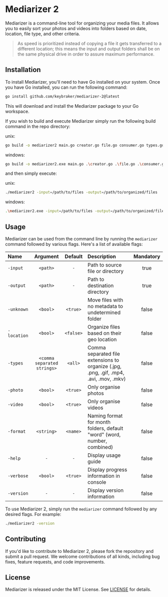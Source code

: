 # Mediarizer 2

Mediarizer is a command-line tool for organizing your media files.
It allows you to easily sort your photos and videos into folders based on date, location, file type, and other criteria.

> As speed is prioritized instead of copying a file it gets transferred to a different location; this means the input and output folders shall be on the same physical drive in order to assure maximum performance.

## Installation

To install Mediarizer, you'll need to have Go installed on your system.
Once you have Go installed, you can run the following command:

```bash
go install github.com/keybraker/mediarizer-2@latest
```

This will download and install the Mediarizer package to your Go workspace.

If you wish to build and execute Mediarizer simply run the following build command in the repo directory:

unix:

```bash
go build -o mediarizer2 main.go creator.go file.go consumer.go types.go
```

windows:

```bash
go build -o mediarizer2.exe main.go .\creator.go .\file.go .\consumer.go .\types.go
```

and then simply execute:

unix:

```bash
./mediarizer2 -input=/path/to/files -output=/path/to/organized/files
```

windows:

```bash
.\mediarizer2.exe -input=/path/to/files -output=/path/to/organized/files
```

## Usage

Mediarizer can be used from the command line by running the `mediarizer` command followed by various flags. Here's a list of available flags:

| Name        |          Argument           |  Default  | Description                                                                            | Mandatory |
| :---------- | :-------------------------: | :-------: | :------------------------------------------------------------------------------------- | :-------: |
| `-input`    |          `<path>`           | `-`  | Path to source file or directory                                                       |   true    |
| `-output`   |          `<path>`           | `-`  | Path to destination directory                                                          |   true    |
| `-unknown`  |          `<bool>`           | `<true>`  | Move files with no metadata to undetermined folder                                     |   false   |
| `-location` |          `<bool>`           | `<false>` | Organize files based on their geo location                                             |   false   |
| `-types`    | `<comma separated strings>` |  `<all>`  | Comma separated file extensions to organize (.jpg, .png, .gif, .mp4, .avi, .mov, .mkv) |   false   |
| `-photo`    |          `<bool>`           | `<true>`  | Only organise photos                                                                   |   false   |
| `-video`    |          `<bool>`           | `<true>`  | Only organise videos                                                                   |   false   |
| `-format`   |         `<string>`          | `<name>`  | Naming format for month folders, default "word" (word, number, combined)               |   false   |
| `-help`     |          `-`           | `-`  | Display usage guide                                                                    |   false   |
| `-verbose`  |          `<bool>`           | `<true>`  | Display progress information in console                                                |   false   |
| `-version`  |          `-`           | `-`  | Display version information                                                            |   false   |

To use Mediarizer 2, simply run the `mediarizer` command followed by any desired flags. For example:

```bash
./mediarizer2 -version
```

## Contributing

If you'd like to contribute to Mediarizer 2, please fork the repository and submit a pull request. We welcome contributions of all kinds, including bug fixes, feature requests, and code improvements.

## License

Mediarizer is released under the MIT License. See [LICENSE](https://github.com/mediarizer/docs/LICENSE) for details.
